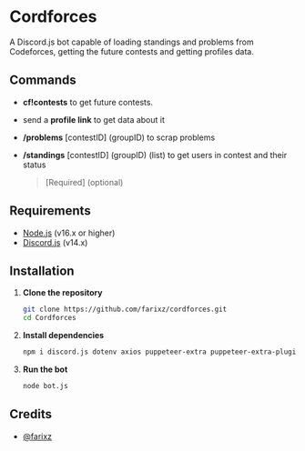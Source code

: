 # Cordforces

A Discord.js bot capable of loading standings and problems from Codeforces, getting the future contests and getting profiles data.

## Commands

- **cf!contests** to get future contests.
- send a **profile link** to get data about it
- **/problems** [contestID] (groupID) to scrap problems
- **/standings** [contestID] (groupID) (list) to get users in contest and their status

  > [Required] (optional)

## Requirements

- [Node.js](https://nodejs.org/) (v16.x or higher)
- [Discord.js](https://discord.js.org/) (v14.x)

## Installation

1. **Clone the repository**

   ```bash
   git clone https://github.com/farixz/cordforces.git
   cd Cordforces
   ```

2. **Install dependencies**

   ```bash
   npm i discord.js dotenv axios puppeteer-extra puppeteer-extra-plugin-stealth cheerio
   ```

3. **Run the bot**
   ```bash
   node bot.js
   ```

## Credits

- [@farixz](https://www.github.com/farixz)
